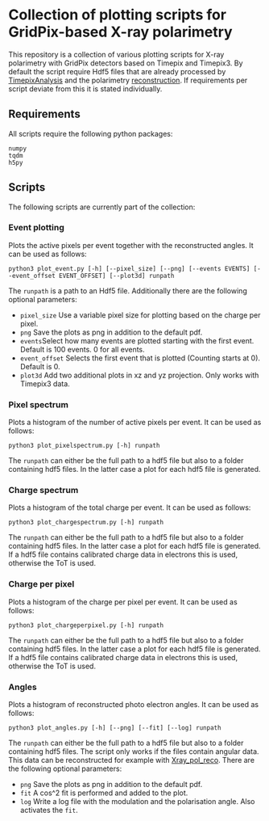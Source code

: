 # Collection of plotting scripts for GridPix-based X-ray polarimetry

This repository is a collection of various plotting scripts for X-ray polarimetry with
GridPix detectors based on Timepix and Timepix3. By default the script require Hdf5 files
that are already processed by [TimepixAnalysis](https://github.com/Vindaar/TimepixAnalysis)
and the polarimetry [reconstruction](https://github.com/GasDet-Bonn/Xray_pol_reco). If
requirements per script deviate from this it is stated individually.

## Requirements
All scripts require the following python packages:
```
numpy
tqdm
h5py
```

## Scripts
The following scripts are currently part of the collection:

### Event plotting
Plots the active pixels per event together with the reconstructed angles. It can be
used as follows:
```
python3 plot_event.py [-h] [--pixel_size] [--png] [--events EVENTS] [--event_offset EVENT_OFFSET] [--plot3d] runpath
```
The `runpath` is a path to an Hdf5 file. Additionally there are the following optional parameters:
- `pixel_size` Use a variable pixel size for plotting based on the charge per pixel.
- `png` Save the plots as png in addition to the default pdf.
- `events`Select how many events are plotted starting with the first event. Default is 100 events. 0 for all events.
- `event_offset` Selects the first event that is plotted (Counting starts at 0). Default is 0.
- `plot3d` Add two additional plots in xz and yz projection. Only works with Timepix3 data.

### Pixel spectrum
Plots a histogram of the number of active pixels per event. It can be used as follows:
```
python3 plot_pixelspectrum.py [-h] runpath
```
The `runpath` can either be the full path to a hdf5 file but also to a folder containing
hdf5 files. In the latter case a plot for each hdf5 file is generated.

### Charge spectrum
Plots a histogram of the total charge per event. It can be used as follows:
```
python3 plot_chargespectrum.py [-h] runpath
```
The `runpath` can either be the full path to a hdf5 file but also to a folder containing
hdf5 files. In the latter case a plot for each hdf5 file is generated. If a hdf5 file
contains calibrated charge data in electrons this is used, otherwise the ToT is used.

### Charge per pixel
Plots a histogram of the charge per pixel per event. It can be used as follows:
```
python3 plot_chargeperpixel.py [-h] runpath
```
The `runpath` can either be the full path to a hdf5 file but also to a folder containing
hdf5 files. In the latter case a plot for each hdf5 file is generated. If a hdf5 file
contains calibrated charge data in electrons this is used, otherwise the ToT is used.

### Angles
Plots a histogram of reconstructed photo electron angles. It can be used as follows:
```
python3 plot_angles.py [-h] [--png] [--fit] [--log] runpath
```
The `runpath` can either be the full path to a hdf5 file but also to a folder containing
hdf5 files. The script only works if the files contain angular data. This data can be
reconstructed for example with [Xray_pol_reco](https://github.com/GasDet-Bonn/Xray_pol_reco).
There are the following optional parameters:
- `png` Save the plots as png in addition to the default pdf.
- `fit` A cos^2 fit is performed and added to the plot.
- `log` Write a log file with the modulation and the polarisation angle. Also activates the `fit`.
